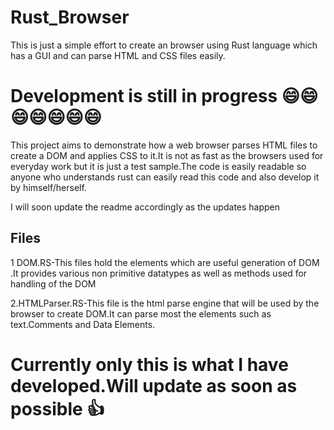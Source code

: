 # Rust_Browser
This is just a simple effort to create an browser using Rust language which has a GUI and can parse HTML and CSS files easily. 

# Development is still in progress 😄😄😄😄😄😄😄

This project aims to demonstrate how a web browser parses HTML files to create a DOM and applies CSS to it.It is not as fast as the browsers used for everyday work but it is just a test sample.The code is easily readable so anyone who understands rust can easily read this code and also develop it by himself/herself.

I will soon update the readme accordingly as the updates happen

## Files
1 DOM.RS-This files hold the elements which are useful generation of DOM .It provides various non primitive datatypes as well as methods used for handling of the DOM

2.HTMLParser.RS-This file is the html parse engine that will be used by the browser to create DOM.It can parse most the elements such as text.Comments and Data Elements.


# Currently only this is what I have developed.Will update as soon as possible 👍
